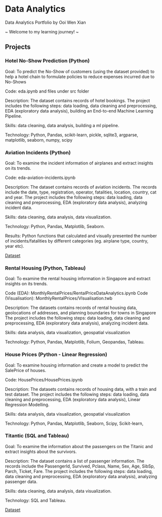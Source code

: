# Data Analytics
Data Analytics Portfolio by Ooi Wen Xian

~ Welcome to my learning journey! ~

## Projects

### Hotel No-Show Prediction (Python) 
Goal: To predict the No-Show of customers (using the dataset provided) to help a hotel chain to formulate policies to reduce expenses incurred due to No-Shows

Code: eda.ipynb and files under src folder

Description: The dataset contains records of hotel bookings.
The project includes the following steps: data loading, data cleaning and preprocessing, EDA (exploratory data analysis), building an End-to-end Machine Learning Pipeline.

Skills: data cleaning, data analysis, building a ml pipeline.

Technology: Python, Pandas, scikit-learn, pickle, sqlite3, argparse, matplotlib, seaborn, numpy, scipy

### Aviation Incidents (Python)
Goal: To examine the incident information of airplanes and extract insights on its trends.

Code: eda-aviation-incidents.ipynb

Description: The dataset contains records of aviation incidents. The records include the date, type, registration,	operator,	fatalities,	location, country, cat and	year. 
The project includes the following steps: data loading, data cleaning and preprocessing, EDA (exploratory data analysis), analyzing incident data.

Skills: data cleaning, data analysis, data visualization.

Technology: Python, Pandas, Matplotlib, Seaborn.

Results: Python functions that calculated and visually presented the number of incidents/fatalities by different categories (eg. airplane type, country, year etc). 

[Dataset](https://www.kaggle.com/datasets/warcoder/civil-aviation-accidents)

### Rental Housing (Python, Tableau)
Goal: To examine the rental housing information in Singapore and extract insights on its trends.

Code (EDA): MonthlyRentalPrices/RentalPriceDataAnalytics.ipynb
Code (Visualisation): MonthlyRentalPrices/VIsualisation.twb


Description: The datasets contains records of rental housing data, geolocations of addresses, and planning boundaries for towns in Singapore
The project includes the following steps: data loading, data cleaning and preprocessing, EDA (exploratory data analysis), analyzing incident data.

Skills: data analysis, data visualization, geospatial visualization

Technology: Python, Pandas, Matplotlib, Folium, Geopandas, Tableau.

### House Prices (Python - Linear Regression)
Goal: To examine housing information and create a model to predict the SalePrice of houses.

Code: HousePrices/HousePrices.ipynb

Description: The datasets contains records of housing data, with a train and test dataset.
The project includes the following steps: data loading, data cleaning and preprocessing, EDA (exploratory data analysis), Linear Regression Modelling.

Skills: data analysis, data visualization, geospatial visualization

Technology: Python, Pandas, Matplotlib, Seaborn, Scipy, Scikit-learn,

### Titantic (SQL and Tableau)
Goal: To examine the information about the passengers on the Titanic and extract insights about the survivors.

Description: The dataset contains a list of passenger information. The records include the PassengerId, Survived, Pclass, Name, Sex, Age, SibSp, Parch, Ticket,  Fare.
The project includes the following steps: data loading, data cleaning and preprocessing, EDA (exploratory data analysis), analyzing passenger data.

Skills: data cleaning, data analysis, data visualization.

Technology: SQL and Tableau.

[Dataset](https://www.kaggle.com/datasets/yasserh/titanic-dataset)
